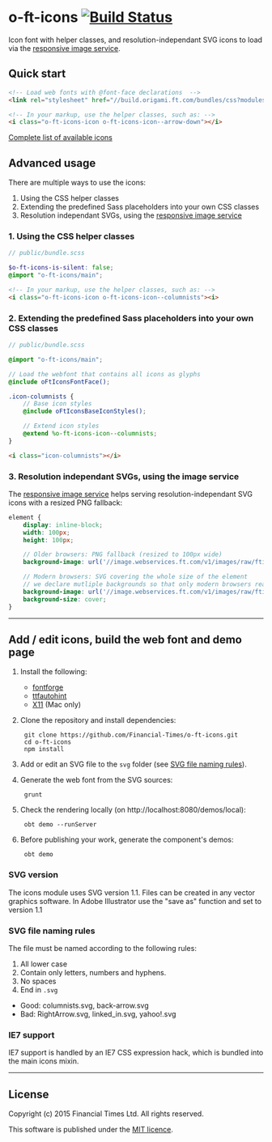 # o-ft-icons [![Build Status](https://travis-ci.org/Financial-Times/o-ft-icons.png?branch=master)](https://travis-ci.org/Financial-Times/o-ft-icons)

Icon font with helper classes, and resolution-independant SVG icons to load via the [responsive image service](http://image.webservices.ft.com).

## Quick start

```html
<!-- Load web fonts with @font-face declarations  -->
<link rel="stylesheet" href="//build.origami.ft.com/bundles/css?modules=o-ft-icons@^2.0.0" />

<!-- In your markup, use the helper classes, such as: -->
<i class="o-ft-icons-icon o-ft-icons-icon--arrow-down"></i>
```

[Complete list of available icons](http://build.origami.ft.com/files/o-ft-icons@latest/demos/main.html)

## Advanced usage

There are multiple ways to use the icons:

1. Using the CSS helper classes
2. Extending the predefined Sass placeholders into your own CSS classes
3. Resolution independant SVGs, using the [responsive image service](http://image.webservices.ft.com/)

### 1. Using the CSS helper classes

```scss
// public/bundle.scss

$o-ft-icons-is-silent: false;
@import "o-ft-icons/main";
```

```html
<!-- In your markup, use the helper classes, such as: -->
<i class="o-ft-icons-icon o-ft-icons-icon--columnists"><i>
```
    
### 2. Extending the predefined Sass placeholders into your own CSS classes

```scss
// public/bundle.scss

@import "o-ft-icons/main";

// Load the webfont that contains all icons as glyphs
@include oFtIconsFontFace();

.icon-columnists {
	// Base icon styles
	@include oFtIconsBaseIconStyles();

	// Extend icon styles
	@extend %o-ft-icons-icon--columnists;
}
```

```html
<i class="icon-columnists"></i>
```

### 3. Resolution independant SVGs, using the image service

The [responsive image service](http://image.webservices.ft.com/) helps serving resolution-independant SVG icons with a resized PNG fallback:

```scss
element {
	display: inline-block;
	width: 100px;
	height: 100px;

	// Older browsers: PNG fallback (resized to 100px wide)
	background-image: url('//image.webservices.ft.com/v1/images/raw/fticon:tick?width=100&format=png&source=my-product');

	// Modern browsers: SVG covering the whole size of the element
	// we declare mutliple backgrounds so that only modern browsers read this property
	background-image: url('//image.webservices.ft.com/v1/images/raw/fticon:tick?format=svg&source=my-product'), none;
	background-size: cover;
}
```

----

## Add / edit icons, build the web font and demo page

1. Install the following:

	* [fontforge](http://fontforge.org/)
	* [ttfautohint](http://www.freetype.org/ttfautohint/#download)
	* [X11](http://support.apple.com/kb/ht5293) (Mac only)

2. Clone the repository and install dependencies:

		git clone https://github.com/Financial-Times/o-ft-icons.git
		cd o-ft-icons
		npm install

3. Add or edit an SVG file to the `svg` folder (see [SVG file naming rules](#svg-file-naming-rules)).
4. Generate the web font from the SVG sources:

		grunt

5. Check the rendering locally (on http://localhost:8080/demos/local):

		obt demo --runServer

6. Before publishing your work, generate the component's demos:

		obt demo

### SVG version
The icons module uses SVG version 1.1. Files can be created in any vector graphics software. In Adobe Illustrator use the "save as" function and set to version 1.1

### SVG file naming rules

The file must be named according to the following rules:

1. All lower case
2. Contain only letters, numbers and hyphens.
3. No spaces
4. End in `.svg`

- Good: columnists.svg, back-arrow.svg
- Bad: RightArrow.svg, linked_in.svg, yahoo!.svg

### IE7 support

IE7 support is handled by an IE7 CSS expression hack, which is bundled into the main icons mixin.

----

## License

Copyright (c) 2015 Financial Times Ltd. All rights reserved.

This software is published under the [MIT licence](http://opensource.org/licenses/MIT).
